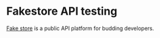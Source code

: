 # Fakestore API testing
[Fake store](https://fakestoreapi.com/docs) is a public API platform for budding developers.